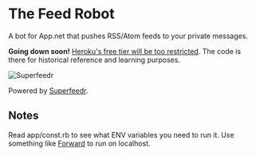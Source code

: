 # The Feed Robot

A bot for App.net that pushes RSS/Atom feeds to your private messages.

**Going down soon!** [Heroku's free tier will be too restricted](http://notes.ericjiang.com/posts/881).
The code is there for historical reference and learning purposes.

![Superfeedr](https://www.gravatar.com/avatar/a2f7d4dd6df7dd59e4adab811c00a3a1?s=128)

Powered by [Superfeedr](http://superfeedr.com).

## Notes

Read app/const.rb to see what ENV variables you need to run it.
Use something like [Forward](https://forwardhq.com) to run on localhost.
